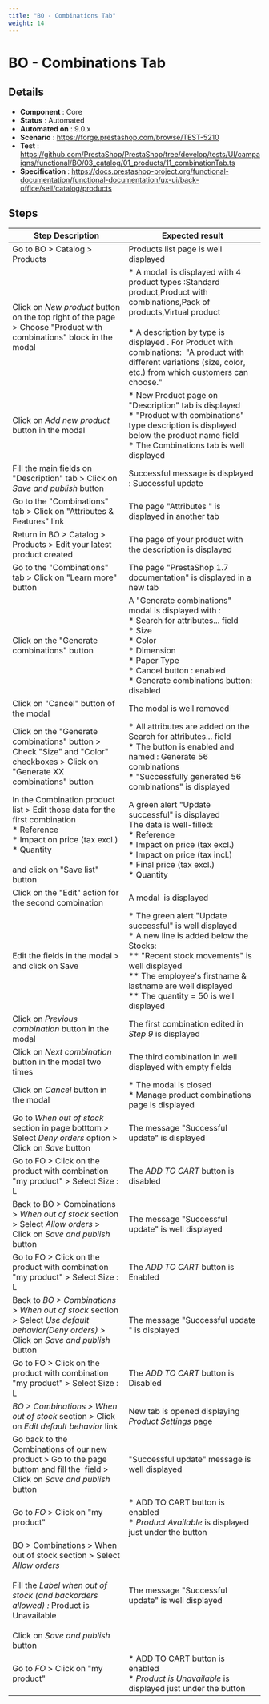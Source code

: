 ```yaml
---
title: "BO - Combinations Tab"
weight: 14
---
```


# BO - Combinations Tab
## Details
* **Component** : Core
* **Status** : Automated
* **Automated on** : 9.0.x
* **Scenario** : https://forge.prestashop.com/browse/TEST-5210
* **Test** : https://github.com/PrestaShop/PrestaShop/tree/develop/tests/UI/campaigns/functional/BO/03_catalog/01_products/11_combinationTab.ts
* **Specification** : https://docs.prestashop-project.org/functional-documentation/functional-documentation/ux-ui/back-office/sell/catalog/products

## Steps
| Step Description | Expected result |
| ----- | ----- |
| Go to BO > Catalog > Products | Products list page is well displayed |
| Click on *New product* button on the top right of the page > Choose "Product with combinations" block in the modal | * A modal  is displayed with 4 product types :Standard product,Product with combinations,Pack of products,Virtual product<br><br> * A description by type is displayed . For Product with combinations:  "A product with different variations (size, color, etc.) from which customers can choose." |
| Click on *Add new product* button in the modal | * New Product page on "Description" tab is displayed<br> * "Product with combinations" type description is displayed below the product name field<br> * The Combinations tab is well displayed |
| Fill the main fields on "Description" tab > Click on *Save and publish* button | Successful message is displayed : Successful update |
| Go to the "Combinations" tab > Click on "Attributes & Features" link | The page "Attributes " is displayed in another tab |
| Return in BO > Catalog > Products > Edit your latest product created | The page of your product with the description is displayed |
| Go to the "Combinations" tab > Click on "Learn more" button | The page "PrestaShop 1.7 documentation" is displayed in a new tab |
| Click on the "Generate combinations" button | A "Generate combinations" modal is displayed with :<br> * Search for attributes... field<br> * Size<br> * Color<br> * Dimension<br> * Paper Type<br> * Cancel button : enabled<br> * Generate combinations button: disabled |
| Click on "Cancel" button of the modal | The modal is well removed |
| Click on the "Generate combinations" button > Check "Size" and "Color" checkboxes > Click on "Generate XX combinations" button | * All attributes are added on the Search for attributes... field<br> * The button is enabled and named : Generate 56 combinations<br> * "Successfully generated 56 combinations" is displayed |
| In the Combination product list > Edit those data for the first combination<br> * Reference<br> * Impact on price (tax excl.)<br> * Quantity<br><br>and click on "Save list" button | A green alert "Update successful" is displayed<br>The data is well-filled:<br> * Reference<br> * Impact on price (tax excl.)<br> * Impact on price (tax incl.)<br> * Final price (tax excl.)<br> * Quantity |
| Click on the "Edit" action for the second combination | A modal  is displayed |
| Edit the fields in the modal > and click on Save | * The green alert "Update successful" is well displayed<br> * A new line is added below the Stocks:<br> ** "Recent stock movements" is well displayed<br> ** The employee's firstname & lastname are well displayed<br> ** The quantity = 50 is well displayed |
| Click on *Previous combination* button in the modal | The first combination edited in *Step 9* is displayed |
| Click on *Next combination* button in the modal two times | The third combination in well displayed with empty fields |
| Click on *Cancel* button in the modal | * The modal is closed<br> * Manage product combinations page is displayed |
| Go to *When out of stock* section in page botttom > Select *Deny orders* option > Click on *Save* button | The message "Successful update" is displayed |
| Go to FO > Click on the product with combination "my product" > Select Size : L | The *ADD TO CART* button is disabled |
| Back to BO > Combinations > *When out of stock* section > Select *Allow orders* > Click on *Save and publish* button | The message "Successful update" is well displayed |
| Go to FO > Click on the product with combination "my product" > Select Size : L | The *ADD TO CART* button is Enabled |
| Back to *BO > Combinations > When out of stock* section *>* Select *Use default behavior(Deny orders) >* Click on *Save and publish* button | The message "Successful update " is displayed |
| Go to FO > Click on the product with combination "my product" > Select Size : L | The *ADD TO CART* button is Disabled |
| *BO > Combinations > When out of stock* section *>* Click on *Edit default behavior* link | New tab is opened displaying *Product Settings* page |
| Go back to the Combinations of our new product > Go to the page buttom and fill the  field > Click on *Save and publish* button | "Successful update" message is well displayed |
| Go to *FO* > Click on "my product" | * ADD TO CART button is enabled<br> * *Product Available* is displayed just under the button |
| BO > Combinations > When out of stock section > Select *Allow orders* <br><br>Fill the *Label when out of stock (and backorders allowed) :* Product is Unavailable <br><br>Click on *Save and publish* button | The message "Successful update" is well displayed |
| Go to *FO* > Click on "my product" | * ADD TO CART button is enabled<br> * *Product is Unavailable* is displayed just under the button |
